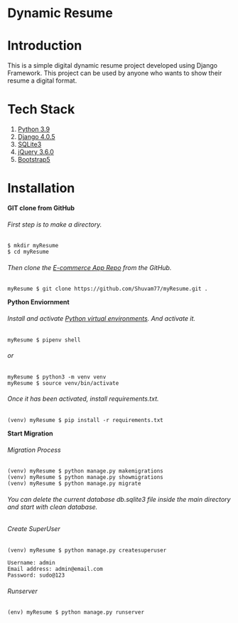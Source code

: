 # Dynamic Resume
# Introduction
This is a simple digital dynamic resume project developed using Django Framework. This project can be used by anyone who wants to show their resume a digital format.

# Tech Stack
  1. [Python 3.9](https://www.python.org/)
  2. [Django 4.0.5](https://www.djangoproject.com/)
  3. [SQLite3](https://www.sqlite.org/index.html)
  4. [jQuery 3.6.0](https://blog.jquery.com/2021/03/02/jquery-3-6-0-released/)
  5. [Bootstrap5](https://getbootstrap.com/)
  
# Installation
  **GIT clone from GitHub**
  
  ###### First step is to make a directory.
  ```
  $ mkdir myResume
  $ cd myResume
  ```
  
  ###### Then clone the [E-commerce App Repo](https://github.com/Shuvam77/myResume) from the GitHub.
  ```
  myResume $ git clone https://github.com/Shuvam77/myResume.git .
  ```
  
  **Python Enviornment**
  ###### Install and activate [Python virtual environments](https://docs.python.org/3/tutorial/venv.html). And activate it.
  ```
  myResume $ pipenv shell
  ```
  ###### or
  ```
  myResume $ python3 -m venv venv
  myResume $ source venv/bin/activate
  ```
  
  ###### Once it has been activated, install requirements.txt.
  ```
  (venv) myResume $ pip install -r requirements.txt
  ```
  
  **Start Migration**
  ###### Migration Process
  ```
  (venv) myResume $ python manage.py makemigrations
  (venv) myResume $ python manage.py showmigrations
  (venv) myResume $ python manage.py migrate
  ```
  
  ###### You can delete the current database db.sqlite3 file inside the main directory and start with clean database.
  
  ###### Create SuperUser
  ```
  (venv) myResume $ python manage.py createsuperuser
  
  Username: admin
  Email address: admin@email.com
  Password: sudo@123
  ```
  
  ###### Runserver
  ```
  (env) myResume $ python manage.py runserver
  ```
  
